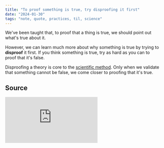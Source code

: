 ```yaml
---
title: "To proof something is true, try disproofing it first"
date: "2024-01-30"
tags: "note, quote, practices, til, science"
---
```


We've been taught that, to proof that a thing is true, we should point out what's true about it.

However, we can learn much more about why something is true by trying to **disproof** it first. If you think something is true, try as hard as you can to proof that it's false.

Disproofing a theory is core to the [scientific method](https://en.wikipedia.org/wiki/Scientific_method). Only when we validate that something cannot be false, we come closer to proofing that it's true.

## Source

<iframe src="https://www.youtube.com/embed/vKA4w2O61Xo?si=2dtApWo8JmHOwqff" title="YouTube video player" frameborder="0" allow="accelerometer; autoplay; clipboard-write; encrypted-media; gyroscope; picture-in-picture; web-share" allowfullscreen></iframe>
